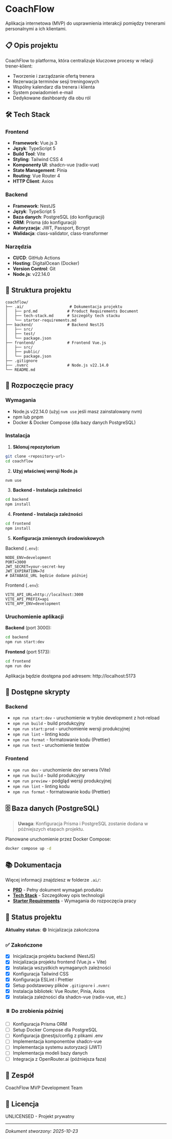 # CoachFlow

Aplikacja internetowa (MVP) do usprawnienia interakcji pomiędzy trenerami personalnymi a ich klientami.

## 📋 Opis projektu

CoachFlow to platforma, która centralizuje kluczowe procesy w relacji trener-klient:

- Tworzenie i zarządzanie ofertą trenera
- Rezerwacja terminów sesji treningowych
- Wspólny kalendarz dla trenera i klienta
- System powiadomień e-mail
- Dedykowane dashboardy dla obu ról

## 🛠️ Tech Stack

### Frontend

- **Framework**: Vue.js 3
- **Język**: TypeScript 5
- **Build Tool**: Vite
- **Styling**: Tailwind CSS 4
- **Komponenty UI**: shadcn-vue (radix-vue)
- **State Management**: Pinia
- **Routing**: Vue Router 4
- **HTTP Client**: Axios

### Backend

- **Framework**: NestJS
- **Język**: TypeScript 5
- **Baza danych**: PostgreSQL (do konfiguracji)
- **ORM**: Prisma (do konfiguracji)
- **Autoryzacja**: JWT, Passport, Bcrypt
- **Walidacja**: class-validator, class-transformer

### Narzędzia

- **CI/CD**: GitHub Actions
- **Hosting**: DigitalOcean (Docker)
- **Version Control**: Git
- **Node.js**: v22.14.0

## 📁 Struktura projektu

```
coachflow/
├── .ai/                    # Dokumentacja projektu
│   ├── prd.md             # Product Requirements Document
│   ├── tech-stack.md      # Szczegóły tech stacku
│   └── starter-requirements.md
├── backend/               # Backend NestJS
│   ├── src/
│   ├── test/
│   └── package.json
├── frontend/              # Frontend Vue.js
│   ├── src/
│   ├── public/
│   └── package.json
├── .gitignore
├── .nvmrc                 # Node.js v22.14.0
└── README.md
```

## 🚀 Rozpoczęcie pracy

### Wymagania

- Node.js v22.14.0 (użyj `nvm use` jeśli masz zainstalowany nvm)
- npm lub pnpm
- Docker & Docker Compose (dla bazy danych PostgreSQL)

### Instalacja

1. **Sklonuj repozytorium**

```bash
git clone <repository-url>
cd coachflow
```

2. **Użyj właściwej wersji Node.js**

```bash
nvm use
```

3. **Backend - Instalacja zależności**

```bash
cd backend
npm install
```

4. **Frontend - Instalacja zależności**

```bash
cd frontend
npm install
```

5. **Konfiguracja zmiennych środowiskowych**

Backend (`.env`):

```env
NODE_ENV=development
PORT=3000
JWT_SECRET=your-secret-key
JWT_EXPIRATION=7d
# DATABASE_URL będzie dodane później
```

Frontend (`.env`):

```env
VITE_API_URL=http://localhost:3000
VITE_API_PREFIX=api
VITE_APP_ENV=development
```

### Uruchomienie aplikacji

**Backend** (port 3000):

```bash
cd backend
npm run start:dev
```

**Frontend** (port 5173):

```bash
cd frontend
npm run dev
```

Aplikacja będzie dostępna pod adresem: http://localhost:5173

## 📝 Dostępne skrypty

### Backend

- `npm run start:dev` - uruchomienie w trybie development z hot-reload
- `npm run build` - build produkcyjny
- `npm run start:prod` - uruchomienie wersji produkcyjnej
- `npm run lint` - linting kodu
- `npm run format` - formatowanie kodu (Prettier)
- `npm run test` - uruchomienie testów

### Frontend

- `npm run dev` - uruchomienie dev servera (Vite)
- `npm run build` - build produkcyjny
- `npm run preview` - podgląd wersji produkcyjnej
- `npm run lint` - linting kodu
- `npm run format` - formatowanie kodu (Prettier)

## 🗄️ Baza danych (PostgreSQL)

> **Uwaga**: Konfiguracja Prisma i PostgreSQL zostanie dodana w późniejszych etapach projektu.

Planowane uruchomienie przez Docker Compose:

```bash
docker compose up -d
```

## 📚 Dokumentacja

Więcej informacji znajdziesz w folderze `.ai/`:

- **[PRD](.ai/prd.md)** - Pełny dokument wymagań produktu
- **[Tech Stack](.ai/tech-stack.md)** - Szczegółowy opis technologii
- **[Starter Requirements](.ai/starter-requirements.md)** - Wymagania do rozpoczęcia pracy

## 🎯 Status projektu

**Aktualny status**: 🟢 Inicjalizacja zakończona

### ✅ Zakończone

- [x] Inicjalizacja projektu backend (NestJS)
- [x] Inicjalizacja projektu frontend (Vue.js + Vite)
- [x] Instalacja wszystkich wymaganych zależności
- [x] Konfiguracja Tailwind CSS
- [x] Konfiguracja ESLint i Prettier
- [x] Setup podstawowy plików `.gitignore` i `.nvmrc`
- [x] Instalacja bibliotek: Vue Router, Pinia, Axios
- [x] Instalacja zależności dla shadcn-vue (radix-vue, etc.)

### ⏸️ Do zrobienia później

- [ ] Konfiguracja Prisma ORM
- [ ] Setup Docker Compose dla PostgreSQL
- [ ] Konfiguracja @nestjs/config z plikami .env
- [ ] Implementacja komponentów shadcn-vue
- [ ] Implementacja systemu autoryzacji (JWT)
- [ ] Implementacja modeli bazy danych
- [ ] Integracja z OpenRouter.ai (późniejsza faza)

## 👥 Zespół

CoachFlow MVP Development Team

## 📄 Licencja

UNLICENSED - Projekt prywatny

---

_Dokument stworzony: 2025-10-23_
